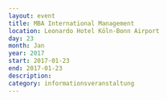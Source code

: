 ```yaml
---
layout: event
title: MBA International Management 
location: Leonardo Hotel Köln-Bonn Airport
day: 23
month: Jan
year: 2017
start: 2017-01-23
end: 2017-01-23
description: 
category: informationsveranstaltung
---
```


